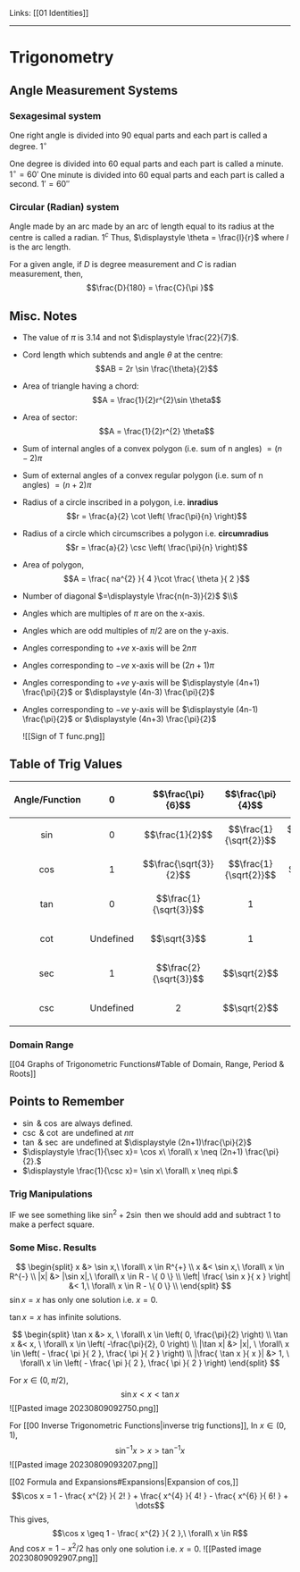 Links: [[01 Identities]]
___
# Trigonometry
## Angle Measurement Systems
### Sexagesimal system
One right angle is divided into 90 equal parts and each part is called a degree. $1^{\circ}$

One degree is divided into 60 equal parts and each part is called a minute. $1  ^{\circ} = 60'$
One minute is divided into 60 equal parts and each part is called a second. $1' = 60''$

### Circular (Radian) system
Angle made by an arc made by an arc of length equal to its radius at the centre is called a radian. $1 ^{c}$
Thus, $\displaystyle \theta = \frac{l}{r}$ where $l$ is the arc length. 

For a given angle, if $D$ is degree measurement and $C$ is radian measurement, then,
$$\frac{D}{180} = \frac{C}{\pi }$$


## Misc. Notes
- The value of $\pi$ is $3.14$ and not $\displaystyle \frac{22}{7}$. 

- Cord length which subtends and angle $\theta$ at the centre:
  $$AB = 2r \sin \frac{\theta}{2}$$

- Area of triangle having a chord: 
  $$A  = \frac{1}{2}r^{2}\sin \theta$$

- Area of sector: 
  $$A = \frac{1}{2}r^{2} \theta$$

- Sum of internal angles of a convex polygon (i.e. sum of n angles) $=(n-2) \pi$

- Sum of external angles of a convex regular polygon (i.e. sum of n angles) $=(n+2)\pi$

- Radius of a circle inscribed in a polygon, i.e. **inradius** 
  $$r = \frac{a}{2} \cot \left( \frac{\pi}{n} \right)$$

- Radius of a circle which circumscribes a polygon i.e. **circumradius** 
  $$r = \frac{a}{2} \csc \left( \frac{\pi}{n} \right)$$

- Area of polygon, 
  $$A = \frac{ na^{2} }{ 4 }\cot \frac{ \theta  }{ 2 }$$

- Number of diagonal $=\displaystyle \frac{n(n-3)}{2}$
$\\$

- Angles which are multiples of $\pi$ are on the x-axis.
- Angles which are odd multiples of $\pi / 2$ are on the y-axis.
- Angles corresponding to $+ve$ x-axis will be $2n \pi$
- Angles corresponding to $-ve$ x-axis will be $(2n+1)\pi$
- Angles corresponding to $+ve$ y-axis will be $\displaystyle (4n+1) \frac{\pi}{2}$ or $\displaystyle (4n-3) \frac{\pi}{2}$
- Angles corresponding to $-ve$ y-axis will be $\displaystyle (4n-1) \frac{\pi}{2}$ or $\displaystyle (4n+3) \frac{\pi}{2}$

	![[Sign of T func.png]]

## Table of Trig Values

| Angle/Function | $$0$$     | $$\frac{\pi}{6}$$      | $$\frac{\pi}{4}$$      | $$\frac{\pi}{3}$$      | $$\frac{\pi}{2}$$ |
| -------------- | --------- | ---------------------- | ---------------------- | ---------------------- | ----------------- |
| $$\sin$$       | $$0$$     | $$\frac{1}{2}$$        | $$\frac{1}{\sqrt{2}}$$ | $$\frac{\sqrt{3}}{2}$$ | $$1$$             |
| $$\cos$$       | $$1$$     | $$\frac{\sqrt{3}}{2}$$ | $$\frac{1}{\sqrt{2}}$$ | $$\frac{1}{2}$$        | $$0$$             |
| $$\tan$$       | $$0$$     | $$\frac{1}{\sqrt{3}}$$ | $$1$$                  | $$\sqrt{3}$$           | Undefined         |
| $$\cot$$       | Undefined | $$\sqrt{3}$$           | $$1$$                  | $$\frac{1}{\sqrt{3}}$$ | $$0$$             |
| $$\sec$$       | $$1$$     | $$\frac{2}{\sqrt{3}}$$ | $$\sqrt{2}$$           | $$2$$                  | Undefined         |
| $$\csc$$       | Undefined | $$2$$                  | $$\sqrt{2}$$           | $$\frac{2}{\sqrt{3}}$$ | $$1$$             |

### Domain Range
[[04 Graphs of Trigonometric Functions#Table of Domain, Range, Period & Roots]]

## Points to Remember
- $\sin\ \&\ \cos$ are always defined. 
- $\csc\ \&\ \cot$ are undefined at $n\pi$
- $\tan\ \&\ \sec$ are undefined at $\displaystyle (2n+1)\frac{\pi}{2}$
- $\displaystyle \frac{1}{\sec x}= \cos x\ \forall\ x \neq (2n+1) \frac{\pi}{2}.$
- $\displaystyle \frac{1}{\csc x}= \sin x\ \forall\ x \neq n\pi.$


### Trig Manipulations
IF we see something like $\sin ^{2} + 2 \sin$ then we should add and subtract 1 to make a perfect square.

### Some Misc. Results
$$
\begin{split}
x &> \sin x,\ \forall\ x \in R^{+} \\
x &< \sin x,\ \forall\ x \in R^{-} \\
|x| &> |\sin x|,\ \forall\ x \in R - \{ 0 \} \\
\left| \frac{ \sin x }{ x } \right| &< 1,\ \forall\ x \in R - \{ 0 \} \\
\end{split}
$$
$\sin x = x$ has only one solution i.e. $x = 0$.

$\tan x = x$ has infinite solutions. 

$$
\begin{split}
\tan x &> x, \ \forall\ x \in \left( 0, \frac{\pi}{2} \right) \\
\tan x &< x, \ \forall\ x \in \left( -\frac{\pi}{2}, 0 \right) \\ 
|\tan x| &> |x|, \ \forall\ x \in \left( - \frac{ \pi }{ 2 }, \frac{ \pi }{ 2 } \right) \\
|\frac{ \tan x }{ x }| &> 1, \ \forall\ x \in \left( - \frac{ \pi }{ 2 }, \frac{ \pi }{ 2 } \right) 
\end{split}
$$

For $x \in (0, \pi /2)$, 
$$\sin x < x < \tan x$$
![[Pasted image 20230809092750.png]]

For [[00 Inverse Trigonometric Functions|inverse trig functions]],
In $x \in (0,1)$,
$$\sin ^{-1}x > x > \tan ^{-1} x$$
![[Pasted image 20230809093207.png]]

[[02 Formula and Expansions#Expansions|Expansion of cos,]]
$$\cos x = 1 - \frac{ x^{2} }{ 2! } + \frac{ x^{4} }{ 4! } - \frac{ x^{6} }{ 6! } + \dots$$
This gives,
$$\cos x \geq 1 - \frac{ x^{2} }{ 2 },\ \forall\ x \in R$$
And $\cos x = 1 - x^{2} /2$ has only one solution i.e. $x = 0$.
![[Pasted image 20230809092907.png]]
